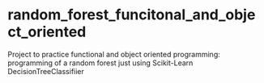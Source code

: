 # random_forest_funcitonal_and_object_oriented
Project to practice functional and object oriented programming: programming of a random forest just using Scikit-Learn DecisionTreeClassifiier
